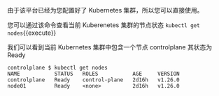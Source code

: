 由于该平台已经为您配置好了 Kubernetes 集群，所以您可以直接使用。

您可以通过该命令查看当前 Kuberenetes 集群的节点状态 `kubectl get nodes`{{execute}}

我们可以看到当前 Kubernetes 集群中包含一个节点 controlplane 其状态为Ready
```
controlplane $ kubectl get nodes
NAME           STATUS   ROLES           AGE     VERSION
controlplane   Ready    control-plane   2d16h   v1.26.0
node01         Ready    <none>          2d16h   v1.26.0
```
